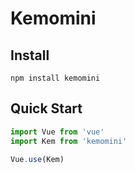 # Kemomini

## Install
```shell
npm install kemomini
```

## Quick Start
``` javascript
import Vue from 'vue'
import Kem from 'kemomini'

Vue.use(Kem)
```

